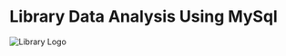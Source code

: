 # Library Data Analysis Using MySql

![Library Logo](https://github.com/Santosh96736/Library_Sql_Project/blob/main/Library_logo.jpg)
